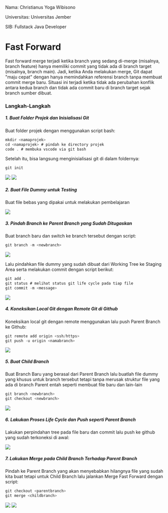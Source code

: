 Nama: Christianus Yoga Wibisono

Universitas: Universitas Jember

SIB: Fullstack Java Developer

# Fast Forward

Fast forward merge terjadi ketika branch yang sedang di-merge (misalnya, branch feature) hanya memiliki commit yang tidak ada di branch target (misalnya, branch main).
Jadi, ketika Anda melakukan merge, Git dapat "maju cepat" dengan hanya memindahkan referensi branch tanpa membuat commit merge baru.
Situasi ini terjadi ketika tidak ada perubahan konflik antara kedua branch dan tidak ada commit baru di branch target sejak branch sumber dibuat.

### Langkah-Langkah

##### 1. Buat Folder Projek dan Inisialisasi Git

Buat folder projek dengan menggunakan script bash:

```cs
mkdir <namaprojek>
cd <namaprojek> # pindah ke directory projek
code . # membuka vscode via git bash
```

Setelah itu, bisa langsung menginisialisasi git di dalam foldernya:

```cs
git init
```

<img src="assets/fast_forward/1.png"/>
<img src="assets/fast_forward/2.png"/>

##### 2. Buat File Dummy untuk Testing

Buat file bebas yang dipakai untuk melakukan pembelajaran

<img src="assets/fast_forward/6.png"/>

##### 3. Pindah Branch ke Parent Branch yang Sudah Ditugaskan

Buat branch baru dan switch ke branch tersebut dengan script:

```cs
git branch -m <newbranch>
```

<img src="assets/fast_forward/3.png" />

Lalu pindahkan file dummy yang sudah dibuat dari Working Tree ke Staging Area serta melakukan commit dengan script berikut:

```cs
git add .
git status # melihat status git life cycle pada tiap file
git commit -m <message>
```

<img src="assets/fast_forward/4.png" />

##### 4. Koneksikan Local Git dengan Remote Git di Github

Koneksikan local git dengan remote menggunakan lalu push Parent Branch ke Github:

```cs
git remote add origin <ssh/https>
git push -u origin <namabranch>
```

<img src="assets/fast_forward/6.png" />

##### 5. Buat Child Branch

Buat Branch Baru yang berasal dari Parent Branch lalu buatlah file dummy yang khusus untuk branch tersebut tetapi tanpa merusak struktur file yang ada di branch Parent entah seperti membuat file baru dan lain-lain

```cs
git branch <newbranch>
git checkout <newbranch>
```

<img src="assets/fast_forward/7.png" />

##### 6. Lakukan Proses Life Cycle dan Push seperti Parent Branch

Lakukan perpindahan tree pada file baru dan commit lalu push ke github yang sudah terkoneksi di awal:

<img src="assets/fast_forward/8.png"/>

##### 7. Lakukan Merge pada Child Branch Terhadap Parent Branch

Pindah ke Parent Branch yang akan menyebabkan hilangnya file yang sudah kita buat tetapi untuk Child Branch lalu jalankan Merge Fast Forward dengan script:

```cs
git checkout <parentbranch>
git merge <childbranch>
```

<img src="assets/fast_forward/10.png"/>
<img src="assets/fast_forward/11.png"/>
